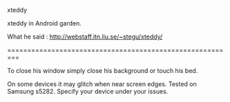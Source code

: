 xteddy

xteddy in Android garden.

What he said : http://webstaff.itn.liu.se/~stegu/xteddy/

=========================================================

To close his window simply close his background or touch his bed.

On some devices it may glitch when near screen edges. Tested on Samsung s5282. Specify your device under your issues.
